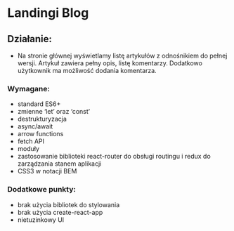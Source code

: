 # Landingi Blog

## Działanie:

- Na stronie głównej wyświetlamy listę artykułów z odnośnikiem do pełnej wersji. Artykuł zawiera pełny opis, listę komentarzy. Dodatkowo użytkownik ma możliwość dodania komentarza.

### Wymagane:

- standard ES6+
- zmienne ‘let’ oraz ‘const’
- destrukturyzacja
- async/await
- arrow functions
- fetch API
- moduły
- zastosowanie biblioteki react-router do obsługi routingu i redux do zarządzania stanem aplikacji
- CSS3 w notacji BEM

### Dodatkowe punkty:

- brak użycia bibliotek do stylowania
- brak użycia create-react-app
- nietuzinkowy UI
